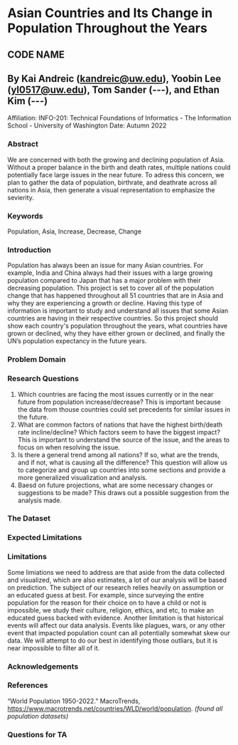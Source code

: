 # Asian Countries and Its Change in Population Throughout the Years

## CODE NAME
## By Kai Andreic (kandreic@uw.edu), Yoobin Lee (yl0517@uw.edu), Tom Sander (---), and Ethan Kim (---)
Affiliation: INFO-201: Technical Foundations of Informatics - The Information School - University of Washington Date: Autumn 2022

### **Abstract**
We are concerned with both the growing and declining population of Asia. Without a proper balance in the birth and death rates, multiple nations could potentially face large issues in the near future. To adress this concern, we plan to gather the data of population, birthrate, and deathrate across all nations in Asia, then generate a visual representation to emphasize the sevierity. 
### **Keywords**
Population, Asia, Increase, Decrease, Change
### **Introduction**
Population has always been an issue for many Asian countries. For example, India and China always had their issues with a large growing population compared to Japan that has a major problem with their decreasing population. This project is set to cover all of the population change that has happened throughout all 51 countries that are in Asia and why they are experiencing a growth or decline. Having this type of information is important to study and understand all issues that some Asian countries are having in their respective countries. So this project should show each country's population throughout the years, what countries have grown or declined, why they have either grown or declined, and finally the UN’s population expectancy in the future years.

### **Problem Domain**
### **Research Questions**
1. Which countries are facing the most issues currently or in the near future from population increase/decrease? This is important because the data from thouse countries could set precedents for similar issues in the future.
2. What are common factors of nations that have the highest birth/death rate incline/decline? Which factors seem to have the biggest impact? This is important to understand the source of the issue, and the areas to focus on when resolving the issue.
3. Is there a general trend among all nations? If so, what are the trends, and if not, what is causing all the difference? This question will allow us to categorize and group up countries into some sections and provide a more generalized visualization and analysis.
4. Baesd on future projections, what are some necessary changes or suggestions to be made? This draws out a possible suggestion from the analysis made. 
### **The Dataset**
### **Expected Limitations**

### **Limitations**
Some limiations we need to address are that aside from the data collected and visualized, which are also estimates, a lot of our analysis will be based on prediction. The subject of our research relies heavily on assumption or an educated guess at best. For example, since surveying the entire population for the reason for their choice on to have a child or not is impossible, we study their culture, religion, ethics, and etc, to make an educated guess backed with evidence. Another limitation is that historical events will affect our data analysis. Events like plagues, wars, or any other event that impacted population count can all potentially somewhat skew our data. We will attempt to do our best in identifying those outliars, but it is near impossible to filter all of it.
### **Acknowledgements**
### References
“World Population 1950-2022.” MacroTrends, https://www.macrotrends.net/countries/WLD/world/population.  *(found all population datasets)* 

### Questions for TA

